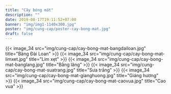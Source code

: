 ```yaml
---
title: "Cây bóng mát"
description: ""
date: 2019-08-17T19:11:52+07:00
banner: "img/img1-1140x300.jpg"
poster: "img/cung-cap/poster-cay-bong-mat.jpg"
draft: false
---
```


<div class="row text-center">
    {{< image_34 src="img/cung-cap/cay-bong-mat-bangdailoan.jpg" title="Bàng Đài Loan" >}}
    {{< image_34 src="img/cung-cap/cay-bong-mat-limxet.jpg" title="Lim xẹt" >}}
    {{< image_34 src="img/cung-cap/cay-bong-mat-banglang.jpg" title="Bằng lăng" >}}
    {{< image_34 src="img/cung-cap/cay-bong-mat-suatrang.jpg" title="Sưa trắng" >}}
    {{< image_34 src="img/cung-cap/cay-bong-mat-gianghuong.jpg" title="Giáng hương" >}}
    {{< image_34 src="img/cung-cap/cay-bong-mat-caovua.jpg" title="Cao vua" >}}
</div>
